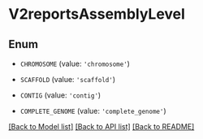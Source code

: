 # V2reportsAssemblyLevel


## Enum

* `CHROMOSOME` (value: `'chromosome'`)

* `SCAFFOLD` (value: `'scaffold'`)

* `CONTIG` (value: `'contig'`)

* `COMPLETE_GENOME` (value: `'complete_genome'`)

[[Back to Model list]](../README.md#documentation-for-models) [[Back to API list]](../README.md#documentation-for-api-endpoints) [[Back to README]](../README.md)


